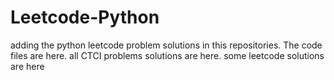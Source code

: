 # Leetcode-Python
adding the python leetcode problem solutions in this repositories. 
The code files are here.
all CTCI problems solutions are here.
some leetcode solutions are here






























































































































































































































































